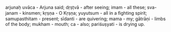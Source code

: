 arjunaḥ uvāca - Arjuna said; dṛṣṭvā - after seeing; imam - all these; sva-janam - kinsmen; kṛṣṇa - O Kṛṣṇa; yuyutsum - all in a ﬁghting spirit; samupasthitam - present; sīdanti - are quivering; mama - my; gātrāṇi - limbs of the body; mukham - mouth; ca - also; pariśuṣyati - is drying up.